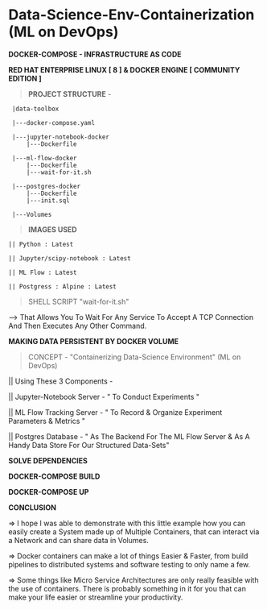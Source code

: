 # Data-Science-Env-Containerization (ML on DevOps)

**DOCKER-COMPOSE  -  INFRASTRUCTURE AS CODE**

**RED HAT ENTERPRISE LINUX [ 8 ]  &  DOCKER ENGINE [ COMMUNITY EDITION ]**

>**PROJECT STRUCTURE** -


     |data-toolbox
   
     |---docker-compose.yaml
  
     |---jupyter-notebook-docker
         |---Dockerfile
  
     |---ml-flow-docker
         |---Dockerfile
         |---wait-for-it.sh
  
     |---postgres-docker
         |---Dockerfile
         |---init.sql
  
     |---Volumes    
   
   
  > **IMAGES USED**
  
    || Python : Latest
    
    || Jupyter/scipy-notebook : Latest
    
    || ML Flow : Latest
    
    || Postgress : Alpine : Latest
    


 > SHELL SCRIPT "wait-for-it.sh" 
 
 --> That Allows You To Wait For Any Service To Accept A TCP Connection And Then Executes Any Other Command.




**MAKING DATA PERSISTENT BY DOCKER VOLUME**



> CONCEPT - "Containerizing Data-Science Environment" (ML on DevOps)

   || Using These 3 Components -
 
   || Jupyter-Notebook Server - " To Conduct Experiments "
 
   || ML Flow Tracking Server - " To Record & Organize Experiment Parameters & Metrics "
 
   || Postgres Database - " As The Backend For The ML Flow Server & As A Handy Data Store For Our Structured Data-Sets"
 
 
 
**SOLVE DEPENDENCIES**

**DOCKER-COMPOSE BUILD**

**DOCKER-COMPOSE UP** 



**CONCLUSION**

=> I hope I was able to demonstrate with this little example how you can easily create a System made up of Multiple Containers, that can interact via a Network and can share data in Volumes.

=> Docker containers can make a lot of things Easier & Faster, from build pipelines to distributed systems and software testing to only name a few. 

=> Some things like Micro Service Architectures are only really feasible with the use of containers. There is probably something in it for you that can make your life easier or streamline your productivity.
